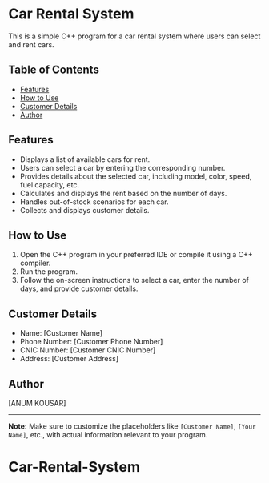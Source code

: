 # Car Rental System

This is a simple C++ program for a car rental system where users can select and rent cars.

## Table of Contents
- [Features](#features)
- [How to Use](#how-to-use)
- [Customer Details](#customer-details)
- [Author](#author)

## Features

- Displays a list of available cars for rent.
- Users can select a car by entering the corresponding number.
- Provides details about the selected car, including model, color, speed, fuel capacity, etc.
- Calculates and displays the rent based on the number of days.
- Handles out-of-stock scenarios for each car.
- Collects and displays customer details.

## How to Use

1. Open the C++ program in your preferred IDE or compile it using a C++ compiler.
2. Run the program.
3. Follow the on-screen instructions to select a car, enter the number of days, and provide customer details.

## Customer Details

- Name: [Customer Name]
- Phone Number: [Customer Phone Number]
- CNIC Number: [Customer CNIC Number]
- Address: [Customer Address]

## Author

[ANUM KOUSAR]

---

**Note:** Make sure to customize the placeholders like `[Customer Name]`, `[Your Name]`, etc., with actual information relevant to your program.

# Car-Rental-System
